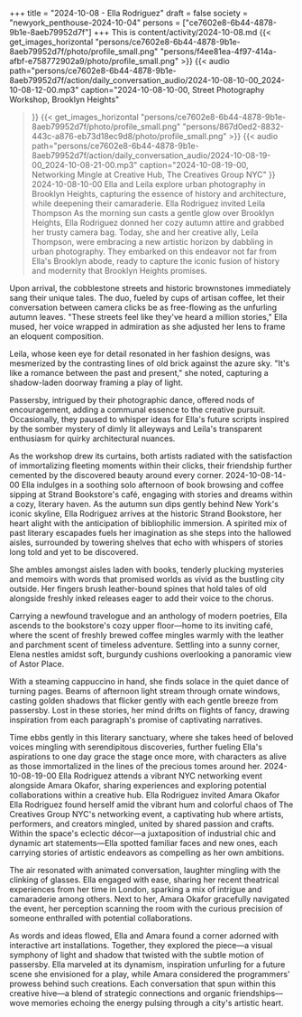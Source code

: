 +++
title = "2024-10-08 - Ella Rodriguez"
draft = false
society = "newyork_penthouse-2024-10-04"
persons = ["ce7602e8-6b44-4878-9b1e-8aeb79952d7f"]
+++
This is content/activity/2024-10-08.md
{{< get_images_horizontal "persons/ce7602e8-6b44-4878-9b1e-8aeb79952d7f/photo/profile_small.png" "persons/f4ee81ea-4f97-414a-afbf-e758772902a9/photo/profile_small.png" >}}
{{< audio
    path="persons/ce7602e8-6b44-4878-9b1e-8aeb79952d7f/action/daily_conversation_audio/2024-10-08-10-00_2024-10-08-12-00.mp3" 
    caption="2024-10-08-10-00, Street Photography Workshop, Brooklyn Heights"
>}}
{{< get_images_horizontal "persons/ce7602e8-6b44-4878-9b1e-8aeb79952d7f/photo/profile_small.png" "persons/867d0ed2-8832-443c-a876-eb73d18ec9d8/photo/profile_small.png" >}}
{{< audio
    path="persons/ce7602e8-6b44-4878-9b1e-8aeb79952d7f/action/daily_conversation_audio/2024-10-08-19-00_2024-10-08-21-00.mp3" 
    caption="2024-10-08-19-00, Networking Mingle at Creative Hub, The Creatives Group NYC"
>}}
2024-10-08-10-00
Ella and Leila explore urban photography in Brooklyn Heights, capturing the essence of history and architecture, while deepening their camaraderie.
Ella Rodriguez invited Leila Thompson
As the morning sun casts a gentle glow over Brooklyn Heights, Ella Rodriguez donned her cozy autumn attire and grabbed her trusty camera bag. Today, she and her creative ally, Leila Thompson, were embracing a new artistic horizon by dabbling in urban photography. They embarked on this endeavor not far from Ella's Brooklyn abode, ready to capture the iconic fusion of history and modernity that Brooklyn Heights promises. 

Upon arrival, the cobblestone streets and historic brownstones immediately sang their unique tales. The duo, fueled by cups of artisan coffee, let their conversation between camera clicks be as free-flowing as the unfurling autumn leaves. "These streets feel like they've heard a million stories," Ella mused, her voice wrapped in admiration as she adjusted her lens to frame an eloquent composition.

Leila, whose keen eye for detail resonated in her fashion designs, was mesmerized by the contrasting lines of old brick against the azure sky. "It's like a romance between the past and present," she noted, capturing a shadow-laden doorway framing a play of light. 

Passersby, intrigued by their photographic dance, offered nods of encouragement, adding a communal essence to the creative pursuit. Occasionally, they paused to whisper ideas for Ella's future scripts inspired by the somber mystery of dimly lit alleyways and Leila's transparent enthusiasm for quirky architectural nuances. 

As the workshop drew its curtains, both artists radiated with the satisfaction of immortalizing fleeting moments within their clicks, their friendship further cemented by the discovered beauty around every corner.
2024-10-08-14-00
Ella indulges in a soothing solo afternoon of book browsing and coffee sipping at Strand Bookstore's café, engaging with stories and dreams within a cozy, literary haven.
As the autumn sun dips gently behind New York's iconic skyline, Ella Rodriguez arrives at the historic Strand Bookstore, her heart alight with the anticipation of bibliophilic immersion. A spirited mix of past literary escapades fuels her imagination as she steps into the hallowed aisles, surrounded by towering shelves that echo with whispers of stories long told and yet to be discovered.

She ambles amongst aisles laden with books, tenderly plucking mysteries and memoirs with words that promised worlds as vivid as the bustling city outside. Her fingers brush leather-bound spines that hold tales of old alongside freshly inked releases eager to add their voice to the chorus.

Carrying a newfound travelogue and an anthology of modern poetries, Ella ascends to the bookstore's cozy upper floor—home to its inviting café, where the scent of freshly brewed coffee mingles warmly with the leather and parchment scent of timeless adventure. Settling into a sunny corner, Elena nestles amidst soft, burgundy cushions overlooking a panoramic view of Astor Place.

With a steaming cappuccino in hand, she finds solace in the quiet dance of turning pages. Beams of afternoon light stream through ornate windows, casting golden shadows that flicker gently with each gentle breeze from passersby. Lost in these stories, her mind drifts on flights of fancy, drawing inspiration from each paragraph's promise of captivating narratives.

Time ebbs gently in this literary sanctuary, where she takes heed of beloved voices mingling with serendipitous discoveries, further fueling Ella's aspirations to one day grace the stage once more, with characters as alive as those immortalized in the lines of the precious tomes around her.
2024-10-08-19-00
Ella Rodriguez attends a vibrant NYC networking event alongside Amara Okafor, sharing experiences and exploring potential collaborations within a creative hub.
Ella Rodriguez invited Amara Okafor
Ella Rodriguez found herself amid the vibrant hum and colorful chaos of The Creatives Group NYC's networking event, a captivating hub where artists, performers, and creators mingled, united by shared passion and crafts. Within the space's eclectic décor—a juxtaposition of industrial chic and dynamic art statements—Ella spotted familiar faces and new ones, each carrying stories of artistic endeavors as compelling as her own ambitions. 

The air resonated with animated conversation, laughter mingling with the clinking of glasses. Ella engaged with ease, sharing her recent theatrical experiences from her time in London, sparking a mix of intrigue and camaraderie among others. Next to her, Amara Okafor gracefully navigated the event, her perception scanning the room with the curious precision of someone enthralled with potential collaborations.

As words and ideas flowed, Ella and Amara found a corner adorned with interactive art installations. Together, they explored the piece—a visual symphony of light and shadow that twisted with the subtle motion of passersby. Ella marveled at its dynamism, inspiration unfurling for a future scene she envisioned for a play, while Amara considered the programmers' prowess behind such creations. Each conversation that spun within this creative hive—a blend of strategic connections and organic friendships—wove memories echoing the energy pulsing through a city's artistic heart.
